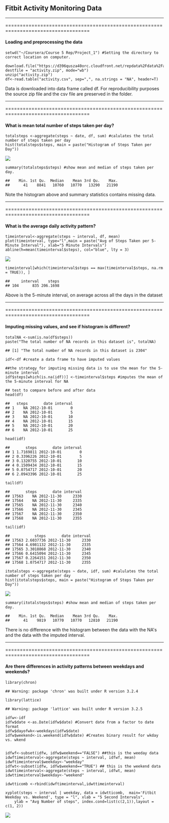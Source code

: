 Fitbit Activity Monitoring Data
-------------------------------

-----------------------------------------------------------------------------------
===================================================================================

#### Loading and preprocessing the data

    setwd("~/Coursera/Course 5 Rep/Project_1") #Setting the directory to correct location on computer. 

    download.file("https://d396qusza40orc.cloudfront.net/repdata%2Fdata%2Factivity.zip", destfile = "activity.zip", mode="wb")
    unzip("activity.zip")
    df<-read.table("activity.csv", sep=",", na.strings = "NA", header=T)

Data is downloaded into data frame called df. For reproducibility
purposes the source zip file and the csv file are preserved in the
folder.

-----------------------------------------------------------------------------------
===================================================================================

#### What is mean total number of steps taken per day?

    totalsteps <-aggregate(steps ~ date, df, sum) #calulates the total number of steps taken per day
    hist(totalsteps$steps, main = paste("Histogram of Steps Taken per Day"))

![](PA1_template_files/figure-markdown_strict/What%20is%20mean%20total%20number%20of%20steps%20taken%20per%20day-1.png)<!-- -->

    summary(totalsteps$steps) #show mean and median of steps taken per day. 

    ##    Min. 1st Qu.  Median    Mean 3rd Qu.    Max. 
    ##      41    8841   10760   10770   13290   21190

Note the histogram above and summary statistics contains missing data.

-----------------------------------------------------------------------------------
===================================================================================

#### What is the average daily activity pattern?

    timeinterval<-aggregate(steps ~ interval, df, mean)
    plot(timeinterval, type="l",main = paste("Avg of Steps Taken per 5-Minute Interval"), xlab="5 Minute Intervals")
    abline(h=mean(timeinterval$steps), col="blue", lty = 3)

![](PA1_template_files/figure-markdown_strict/What%20is%20the%20average%20daily%20activity%20pattern-1.png)<!-- -->

    timeinterval[which(timeinterval$steps == max(timeinterval$steps, na.rm = TRUE)), ]

    ##     interval    steps
    ## 104      835 206.1698

Above is the 5-minute interval, on average across all the days in the
dataset

-----------------------------------------------------------------------------------
===================================================================================

#### Imputing missing values, and see if histogram is different?

    totalNA <-sum(is.na(df$steps)) 
    paste("The total number of NA records in this dataset is", totalNA)

    ## [1] "The total number of NA records in this dataset is 2304"

    idf<-df #create a data frame to have imputed values

    ##the strategy for imputing missing data is to use the mean for the 5-minute interval
    idf$steps[which(is.na(idf))] <-timeinterval$steps #imputes the mean of the 5-minute interval for NA

    ## test to compare before and after data
    head(df)

    ##   steps       date interval
    ## 1    NA 2012-10-01        0
    ## 2    NA 2012-10-01        5
    ## 3    NA 2012-10-01       10
    ## 4    NA 2012-10-01       15
    ## 5    NA 2012-10-01       20
    ## 6    NA 2012-10-01       25

    head(idf)

    ##       steps       date interval
    ## 1 1.7169811 2012-10-01        0
    ## 2 0.3396226 2012-10-01        5
    ## 3 0.1320755 2012-10-01       10
    ## 4 0.1509434 2012-10-01       15
    ## 5 0.0754717 2012-10-01       20
    ## 6 2.0943396 2012-10-01       25

    tail(df)

    ##       steps       date interval
    ## 17563    NA 2012-11-30     2330
    ## 17564    NA 2012-11-30     2335
    ## 17565    NA 2012-11-30     2340
    ## 17566    NA 2012-11-30     2345
    ## 17567    NA 2012-11-30     2350
    ## 17568    NA 2012-11-30     2355

    tail(idf)

    ##           steps       date interval
    ## 17563 2.6037736 2012-11-30     2330
    ## 17564 4.6981132 2012-11-30     2335
    ## 17565 3.3018868 2012-11-30     2340
    ## 17566 0.6415094 2012-11-30     2345
    ## 17567 0.2264151 2012-11-30     2350
    ## 17568 1.0754717 2012-11-30     2355

    itotalsteps <-aggregate(steps ~ date, idf, sum) #calulates the total number of steps taken per day
    hist(itotalsteps$steps, main = paste("Histogram of Steps Taken per Day"))

![](PA1_template_files/figure-markdown_strict/Imputing%20missing%20values-1.png)<!-- -->

    summary(itotalsteps$steps) #show mean and median of steps taken per day. 

    ##    Min. 1st Qu.  Median    Mean 3rd Qu.    Max. 
    ##      41    9819   10770   10770   12810   21190

There is no difference with the histogram between the data with the NA's
and the data with the imputed interval.

-----------------------------------------------------------------------------------
===================================================================================

#### Are there differences in activity patterns between weekdays and weekends?

    library(chron)

    ## Warning: package 'chron' was built under R version 3.2.4

    library(lattice)

    ## Warning: package 'lattice' was built under R version 3.2.5

    idfw<-idf
    idfw$date <-as.Date(idfw$date) #Convert date from a factor to date format
    idfw$dayofwk<-weekdays(idfw$date)
    idfw$weekend<-is.weekend(idfw$date) #Creates binary result for wkday vs. wkend


    idfwf<-subset(idfw, idfw$weekend=="FALSE") ##this is the weeday data
    idwftimeinterval<-aggregate(steps ~ interval, idfwf, mean)
    idwftimeinterval$weekday<-"weekday"
    idfwt<-subset(idfw, idfw$weekend=="TRUE") ## this is the weekend data
    idwttimeinterval<-aggregate(steps ~ interval, idfwt, mean)
    idwttimeinterval$weekday<-"weekend"

    idwtticomb <-rbind(idwftimeinterval,idwttimeinterval)

    xyplot(steps ~ interval | weekday, data = idwtticomb,  main='Fitbit Weekday vs. Weekend', type = "l", xlab = "5 Second Intervals", 
        ylab = "Avg Number of steps", index.cond=list(c(2,1)),layout = c(1, 2))

![](PA1_template_files/figure-markdown_strict/Difference%20between%20weekdays%20and%20weekends-1.png)<!-- -->
